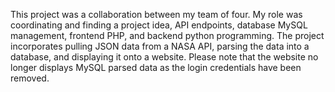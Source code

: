 This project was a collaboration between my team of four. My role was coordinating and finding a project idea, API endpoints, database MySQL management, frontend PHP, and backend python programming. 
The project incorporates pulling JSON data from a NASA API, parsing the data into a database, and displaying it onto a website. 
Please note that the website no longer displays MySQL parsed data as the login credentials have been removed. 
